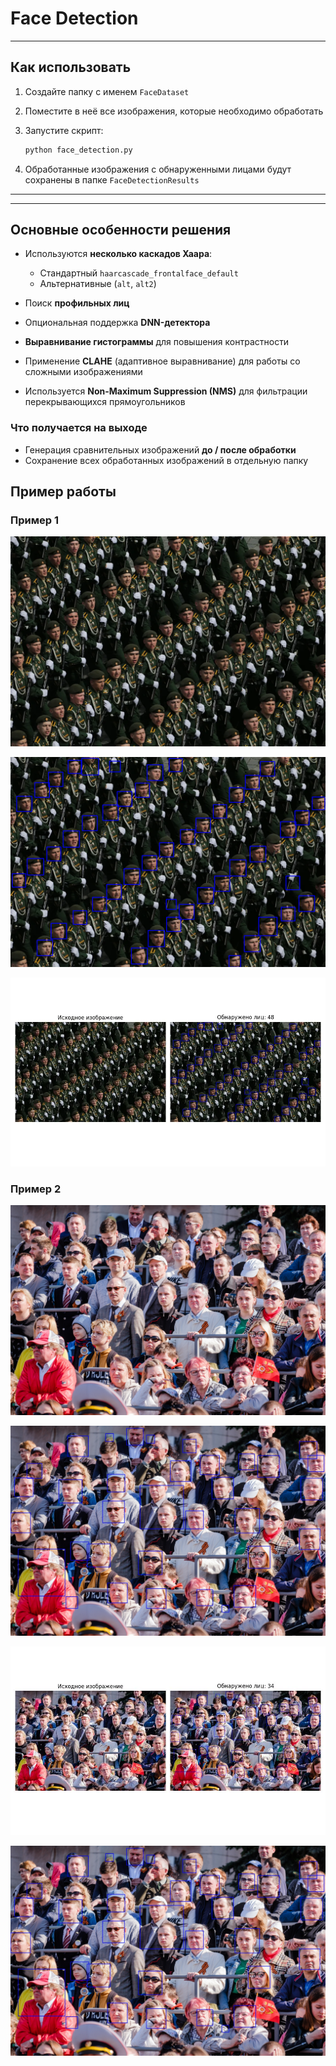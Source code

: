 # Face Detection
---

## Как использовать

1. Создайте папку с именем `FaceDataset`
2. Поместите в неё все изображения, которые необходимо обработать
3. Запустите скрипт:

   ```bash
   python face_detection.py
   ```
4. Обработанные изображения с обнаруженными лицами будут сохранены в папке `FaceDetectionResults`

---

---

## Основные особенности решения

* Используются **несколько каскадов Хаара**:

  * Стандартный `haarcascade_frontalface_default`
  * Альтернативные (`alt`, `alt2`)
* Поиск **профильных лиц**
* Опциональная поддержка **DNN-детектора** 

* **Выравнивание гистограммы** для повышения контрастности
* Применение **CLAHE** (адаптивное выравнивание) для работы со сложными изображениями


* Используется **Non-Maximum Suppression (NMS)** для фильтрации перекрывающихся прямоугольников


### Что получается на выходе

* Генерация сравнительных изображений **до / после обработки**
* Сохранение всех обработанных изображений в отдельную папку


## Пример работы


### Пример 1

![Фотография, где необходимо подсчитать количесвто лиц](FaceDataset/MilitaryParade.webp)

![Результат работы в сравнении](FacedetectionResults/result_MilitaryParade.webp)

![.](FacedetectionResults/comparison_MilitaryParade.webp)





### Пример 2

![Фотография, где необходимо подсчитать количесвто лиц](FaceDataset/audience.jpg)

![Результат работы в сравнении](FacedetectionResults/result_audience.jpg)

![.](FacedetectionResults/comparison_audience.jpg)

![Результат работы в сравнении](https://github.com/rudessa/FaceDetection/blob/main/FaceDetectionResults/result_audience.jpg)

